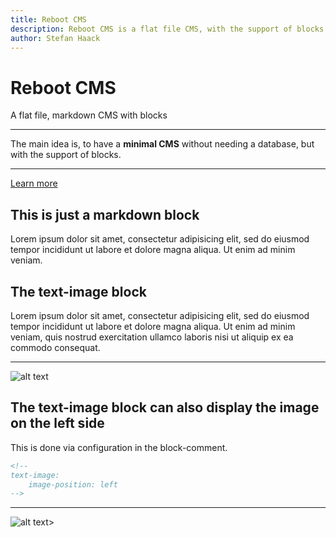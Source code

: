 ```yaml
---
title: Reboot CMS
description: Reboot CMS is a flat file CMS, with the support of blocks.
author: Stefan Haack
---
```


<!--  
jumbotron:
    test: 123
-->

# Reboot CMS

A flat file, markdown CMS with blocks

---
The main idea is, to have a **minimal CMS** without needing a database, but with the support of blocks.

---
[Learn more](/documentation)

<!-- markdown -->

## This is just a markdown block

Lorem ipsum dolor sit amet, consectetur adipisicing elit, sed do eiusmod tempor incididunt ut labore et dolore magna
aliqua. Ut enim ad minim veniam.

<!-- text-image -->

## The text-image block

Lorem ipsum dolor sit amet, consectetur adipisicing elit, sed do eiusmod tempor incididunt ut labore et dolore magna
aliqua. Ut enim ad minim veniam, quis nostrud exercitation ullamco laboris nisi ut aliquip ex ea commodo consequat.

---

![alt text](dummy.svg "Title Text")


<!-- 
text-image:
    image-position: left
-->

## The text-image block can also display the image on the left side

This is done via configuration in the block-comment.

```html
<!-- 
text-image:
    image-position: left
-->
```

--- 

![alt text](dummy.svg "Title Text")>